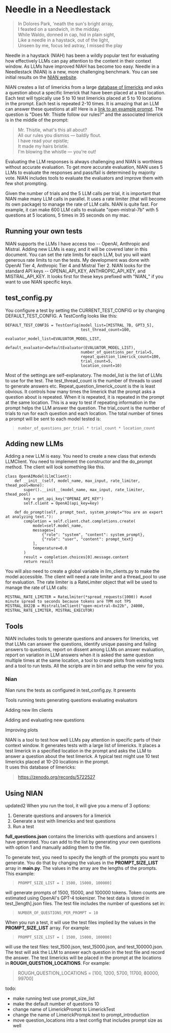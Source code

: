 # Needle in a Needlestack

> In Dolores Park, 'neath the sun's bright array,  
> I feasted on a sandwich, in the midday.  
> While Waldo, donned in cap, hid in plain sight,  
> Like a needle in a haystack, out of the light,  
> Unseen by me, focus led astray, I missed the play 
> 

Needle in a haystack (NIAH) has been a wildly popular test for evaluating how effectively LLMs can pay attention to 
the content in their context window.  As LLMs have improved NIAH has become too easy.  Needle in a Needlestack (NIAN)
is a new, more challenging benchmark.  You can see initial results on the [NIAN website](https://nian.llmonpy.ai).

NIAN creates a list of limericks from a large [database of limericks](https://zenodo.org/records/5722527) and asks a 
question about a specific limerick that have been placed at a test location. Each test will typically use 5 to 10
test limericks placed at 5 to 10 locations in the prompt.  Each test is repeated 2-10 times.  It is amazing that an 
LLM can answer these questions at all! Here is a [link to an example prompt](artifacts/sample_prompt.txt).  The
question is "Does Mr. Thistle follow our rules?" and the associated limerick is in the middle of the prompt:

> Mr. Thistle, what's this all about?  
> All our rules you dismiss — baldly flout.  
> I have read your epistle;  
> It made my hairs bristle.  
> I'm blowing the whistle — you're out!

Evaluating the LLM responses is always challenging and NIAN is worthless without accurate evaluation. To get more 
accurate evaluation, NIAN uses 5 LLMs to evaluate the responses and pass/fail is determined by majority vote.  NIAN 
includes tools to evaluate the evaluators and improve them with few shot prompting.

Given the number of trials and the 5 LLM calls per trial, it is important that NIAN make many LLM calls in parallel.
It uses a rate limiter (that will become its own package) to manage the rate of LLM calls.  NIAN is quite fast.  For
example, it can make 600 LLM calls to evaluate "open-mistral-7b" with 5 questions at 5 locations, 5 times in 35 seconds
on my mac. 

## Running your own tests
NIAN supports the LLMs I have access too -- OpenAI, Anthropic and Mistral.  Adding new LLMs is easy, and it will be
covered later in this document.  You can set the rate limits for each LLM, but you will want generous rate limits to
run the tests.  My development was done with OpenAI Tier 4, Anthropic Tier 4 and Mistral Tier 2.  NIAN looks for the
standard API keys -- OPENAI_API_KEY, ANTHROPIC_API_KEY, and MISTRAL_API_KEY.  It looks first for these keys prefixed 
with "NIAN_" if you want to use NIAN specific keys.

## test_config.py
You configure a test by setting the CURRENT_TEST_CONFIG or by changing DEFAULT_TEST_CONFIG. A TestConfig looks like this:

```
DEFAULT_TEST_CONFIG = TestConfig(model_list=[MISTRAL_7B, GPT3_5],
                                 test_thread_count=100,
                                 evaluator_model_list=EVALUATOR_MODEL_LIST,
                                 default_evaluator=DefaultEvaluator(EVALUATOR_MODEL_LIST),
                                 number_of_questions_per_trial=5,
                                 repeat_question_limerick_count=100,
                                 trial_count=5,
                                 location_count=10)
```
Most of the settings are self-explanatory.  The model_list is the list of LLMs to use for the test.  The 
test_thread_count is the number of threads to used to generate answers etc.  Repeat_question_limerick_count is the
is least obvious.  It controls how many times the limerick that the prompt asks a question about is repeated.  When it
is repeated, it is repeated in the prompt at the same location.  This is a way to test if repeating information in the
prompt helps the LLM answer the question.  The trial_count is the number of trials to run for each question and each 
location.  The total number of times a prompt will be sent to each model tested is:

> `number_of_questions_per_trial * trial_count * location_count `


## Adding new LLMs
Adding a new LLM is easy.  You need to create a new class that extends LLMClient.  You need to implement the constructor
and the do_prompt method.  The client will look something like this.

```
class OpenAIModel(LlmClient):
    def __init__(self, model_name, max_input, rate_limiter, thead_pool=None):
        super().__init__(model_name, max_input, rate_limiter, thead_pool)
        key = get_api_key("OPENAI_API_KEY")
        self.client = OpenAI(api_key=key)

    def do_prompt(self, prompt_text, system_prompt="You are an expert at analyzing text."):
        completion = self.client.chat.completions.create(
            model=self.model_name,
            messages=[
                {"role": "system", "content": system_prompt},
                {"role": "user", "content": prompt_text}
            ],
            temperature=0.0
        )
        result = completion.choices[0].message.content
        return result

```

You will also need to create a global variable in llm_clients.py to make the model accessible. The client will need
a rate limiter and a thread_pool to use for evaluation.  The rate limiter is a RateLimiter object that will be used to
manage the rate of LLM calls:

```
MISTRAL_RATE_LIMITER = RateLlmiter(*spread_requests(1000)) #used minute spread to seconds because tokens are TPM not TPS
MISTRAL_8X22B = MistralLlmClient("open-mixtral-8x22b", 24000, MISTRAL_RATE_LIMITER, MISTRAL_EXECUTOR)
```

## Tools
NIAN includes tools to generate questions and answers for limericks, vet that LLMs can answer the questions,
identify unique passing and failing answers to questions, report on dissent among LLMs on answer evaluation, report
on variation in LLM answers when it is asked the same question multiple times at the same location, a tool to 
create plots from existing tests and a tool to run tests.  All the scripts are in bin and settup the venv for you.


### Nian
Nian runs the tests as configured in test_config.py.  It presents 

Tools
    running tests
    generating questions
    evaluating evaluators

Adding new llm clients


Adding and evaluating new questions

Improving plots


NIAN is a tool to test how well LLMs pay
attention in specific parts of their context window. It generates
tests with a large list of limericks. It places
a test limerick in a specified location in 
the prompt and asks the LLM to answer a question about
the test limerick.  A typical test might use 10 test
limericks placed at 10-20 locations in the prompt.  
It uses this database of limericks:

> https://zenodo.org/records/5722527



## Using NIAN
updated2
When you run the tool, it will give you a menu of 3
options:
1. Generate questions and answers for a limerick
2. Generate a test with limericks and test questions
3. Run a test

__full_questions.json__ contains the limericks with
questions and answers I have generated.  You can add to
the list by generating your own questions with option 1
and manually adding them to the file.

To generate test, you need to specify the length
of the prompts you want to generate.  You do that by
changing the values in the __PROMPT_SIZE_LIST__ array in
__main.py__.  The values in the array are the lengths of
the prompts.  This example:
> `PROMPT_SIZE_LIST = [ 1500, 15000, 100000]`

will generate prompts of 1500, 15000, and 100000 tokens.
Token counts are estimated using OpenAI's GPT-4 tokenizer.
The test data is stored in test_[length].json files.
The test file includes the number of questions set in:
> `NUMBER_OF_QUESTIONS_PER_PROMPT = 10`

When you run a test, it will use the test files implied by
the values in the __PROMPT_SIZE_LIST__ array. For example:
> `PROMPT_SIZE_LIST = [ 1500, 15000, 100000]`

will use the test files: test_1500.json, test_15000.json,
and test_100000.json.  The test will ask the LLM to answer
each question in the test file and record the answer. The
test limericks will be placed in the prompt at the locations
in __ROUGH_QUESTION_LOCATIONS__.  For example:
>ROUGH_QUESTION_LOCATIONS = [100, 1200, 5700, 11700, 80000, 99700]




todo:
- make running test use prompt_size_list
- make the default number of questions 10
- change name of LimerickPrompt to LimerickTest
- change the name of LimerickPrompk.text to prompt_introduction
- move question_locations into a test config that includes prompt size as well